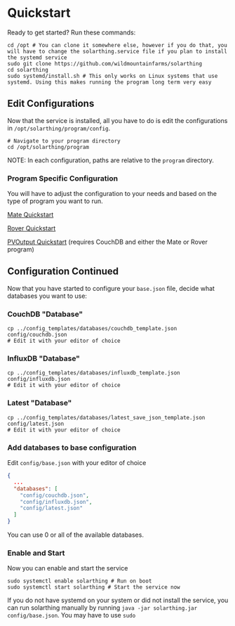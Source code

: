 # Quickstart
Ready to get started? Run these commands:

```shell script
cd /opt # You can clone it somewhere else, however if you do that, you will have to change the solarthing.service file if you plan to install the systemd service
sudo git clone https://github.com/wildmountainfarms/solarthing
cd solarthing
sudo systemd/install.sh # This only works on Linux systems that use systemd. Using this makes running the program long term very easy
```

## Edit Configurations
Now that the service is installed, all you have to do is edit the configurations in `/opt/solarthing/program/config`.
```shell script
# Navigate to your program directory
cd /opt/solarthing/program
```
NOTE: In each configuration, paths are relative to the `program` directory.

### Program Specific Configuration
You will have to adjust the configuration to your needs and based on the type of program you want to run.

[Mate Quickstart](quickstart_mate.md)

[Rover Quickstart](quickstart_rover.md)

[PVOutput Quickstart](quickstart_pvoutput.md) (requires CouchDB and either the Mate or Rover program)

## Configuration Continued
Now that you have started to configure your `base.json` file, decide what databases you want to use:

### CouchDB "Database"
```shell script
cp ../config_templates/databases/couchdb_template.json config/couchdb.json
# Edit it with your editor of choice
```

### InfluxDB "Database"
```shell script
cp ../config_templates/databases/influxdb_template.json config/influxdb.json
# Edit it with your editor of choice
```
### Latest "Database"
```shell script
cp ../config_templates/databases/latest_save_json_template.json config/latest.json
# Edit it with your editor of choice
```

### Add databases to base configuration
Edit `config/base.json` with your editor of choice
```json
{
  ...
  "databases": [
    "config/couchdb.json",
    "config/influxdb.json",
    "config/latest.json"
  ]
}
```
You can use 0 or all of the available databases. 

### Enable and Start
Now you can enable and start the service
```shell script
sudo systemctl enable solarthing # Run on boot
sudo systemctl start solarthing # Start the service now
```
If you do not have systemd on your system or did not install the service, you can run solarthing manually by running `java -jar solarthing.jar config/base.json`. You may have to use `sudo`


